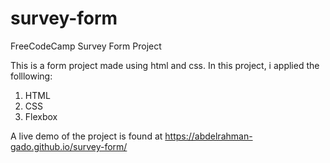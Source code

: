# survey-form
FreeCodeCamp Survey Form Project

This is a form project made using html and css. In this project, i applied the folllowing: 
1. HTML
2. CSS
3. Flexbox

A live demo of the project is found at https://abdelrahman-gado.github.io/survey-form/
